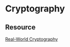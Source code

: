 # Cryptography
## Resource
[Real-World Cryptography](https://www.manning.com/books/real-world-cryptography?a_aid=Realworldcrypto&a_bid=ad500e09)
